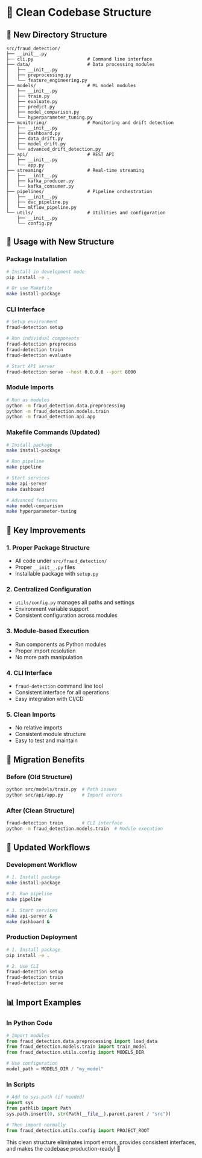 # 🧹 Clean Codebase Structure

## 📁 New Directory Structure

```
src/fraud_detection/
├── __init__.py
├── cli.py                    # Command line interface
├── data/                     # Data processing modules
│   ├── __init__.py
│   ├── preprocessing.py
│   └── feature_engineering.py
├── models/                   # ML model modules
│   ├── __init__.py
│   ├── train.py
│   ├── evaluate.py
│   ├── predict.py
│   ├── model_comparison.py
│   └── hyperparameter_tuning.py
├── monitoring/               # Monitoring and drift detection
│   ├── __init__.py
│   ├── dashboard.py
│   ├── data_drift.py
│   ├── model_drift.py
│   └── advanced_drift_detection.py
├── api/                      # REST API
│   ├── __init__.py
│   └── app.py
├── streaming/                # Real-time streaming
│   ├── __init__.py
│   ├── kafka_producer.py
│   └── kafka_consumer.py
├── pipelines/                # Pipeline orchestration
│   ├── __init__.py
│   ├── dvc_pipeline.py
│   └── mlflow_pipeline.py
└── utils/                    # Utilities and configuration
    ├── __init__.py
    └── config.py
```

## 🚀 Usage with New Structure

### Package Installation
```bash
# Install in development mode
pip install -e .

# Or use Makefile
make install-package
```

### CLI Interface
```bash
# Setup environment
fraud-detection setup

# Run individual components
fraud-detection preprocess
fraud-detection train
fraud-detection evaluate

# Start API server
fraud-detection serve --host 0.0.0.0 --port 8000
```

### Module Imports
```bash
# Run as modules
python -m fraud_detection.data.preprocessing
python -m fraud_detection.models.train
python -m fraud_detection.api.app
```

### Makefile Commands (Updated)
```bash
# Install package
make install-package

# Run pipeline
make pipeline

# Start services
make api-server
make dashboard

# Advanced features
make model-comparison
make hyperparameter-tuning
```

## 🔧 Key Improvements

### 1. **Proper Package Structure**
- All code under `src/fraud_detection/`
- Proper `__init__.py` files
- Installable package with `setup.py`

### 2. **Centralized Configuration**
- `utils/config.py` manages all paths and settings
- Environment variable support
- Consistent configuration across modules

### 3. **Module-based Execution**
- Run components as Python modules
- Proper import resolution
- No more path manipulation

### 4. **CLI Interface**
- `fraud-detection` command line tool
- Consistent interface for all operations
- Easy integration with CI/CD

### 5. **Clean Imports**
- No relative imports
- Consistent module structure
- Easy to test and maintain

## 🎯 Migration Benefits

### Before (Old Structure)
```bash
python src/models/train.py  # Path issues
python src/api/app.py       # Import errors
```

### After (Clean Structure)
```bash
fraud-detection train       # CLI interface
python -m fraud_detection.models.train  # Module execution
```

## 🔄 Updated Workflows

### Development Workflow
```bash
# 1. Install package
make install-package

# 2. Run pipeline
make pipeline

# 3. Start services
make api-server &
make dashboard &
```

### Production Deployment
```bash
# 1. Install package
pip install -e .

# 2. Use CLI
fraud-detection setup
fraud-detection train
fraud-detection serve
```

## 📊 Import Examples

### In Python Code
```python
# Import modules
from fraud_detection.data.preprocessing import load_data
from fraud_detection.models.train import train_model
from fraud_detection.utils.config import MODELS_DIR

# Use configuration
model_path = MODELS_DIR / "my_model"
```

### In Scripts
```python
# Add to sys.path (if needed)
import sys
from pathlib import Path
sys.path.insert(0, str(Path(__file__).parent.parent / "src"))

# Then import normally
from fraud_detection.utils.config import PROJECT_ROOT
```

This clean structure eliminates import errors, provides consistent interfaces, and makes the codebase production-ready! 🎉